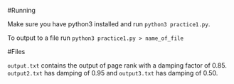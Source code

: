 #Running

Make sure you have python3 installed and run `python3 practice1.py`.

To output to a file run `python3 practice1.py > name_of_file`


#Files

`output.txt` contains the output of page rank with a damping factor of 0.85. `output2.txt` has damping of 0.95 and `output3.txt` has damping of 0.50.
